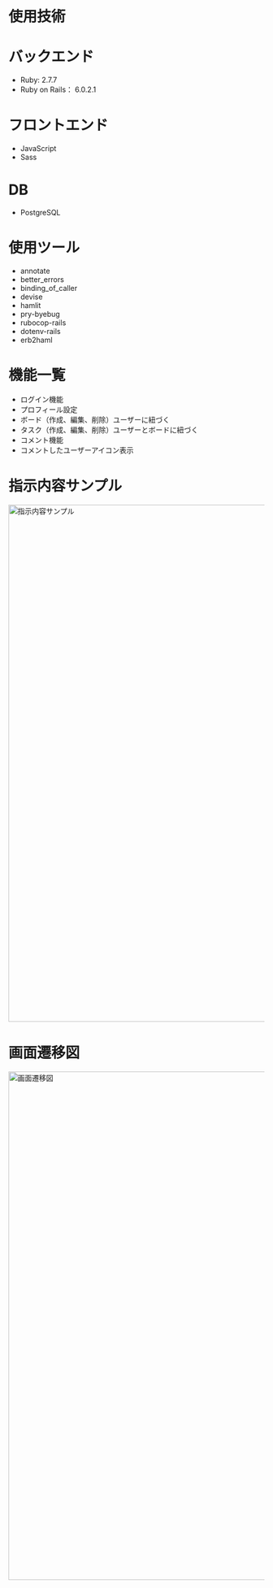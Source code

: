 # 使用技術
# バックエンド
- Ruby: 2.7.7
- Ruby on Rails： 6.0.2.1
# フロントエンド
- JavaScript
- Sass
# DB
- PostgreSQL
# 使用ツール
- annotate
- better_errors
- binding_of_caller
- devise
- hamlit
- pry-byebug
- rubocop-rails
- dotenv-rails
- erb2haml
# 機能一覧
- ログイン機能
- プロフィール設定
- ボード（作成、編集、削除）ユーザーに紐づく
- タスク（作成、編集、削除）ユーザーとボードに紐づく
- コメント機能
- コメントしたユーザーアイコン表示
# 指示内容サンプル
<img width="1018" alt="指示内容サンプル" src="https://github.com/user-attachments/assets/00fd762e-953e-46de-b59d-9afda33f42e6" />

# 画面遷移図
<img width="1001" alt="画面遷移図" src="https://github.com/user-attachments/assets/66ad228c-945e-4a21-9d70-2ac708e51eed" />

